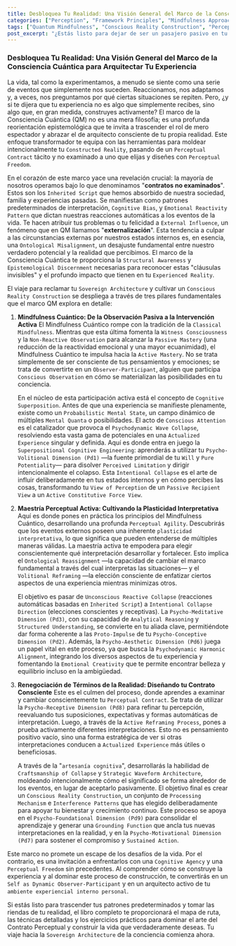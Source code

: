 ```yaml
---
title: Desbloquea Tu Realidad: Una Visión General del Marco de la Consciencia Cuántica para Arquitectar Tu Experiencia
categories: ["Perception", "Framework Principles", "Mindfulness Approaches"]
tags: ["Quantum Mindfulness", "Conscious Reality Construction", "Perceptual Freedom", "Psychodynamic Dimensions", "Cognitive Superposition", "Observer-Participant"]
post_excerpt: "¿Estás listo para dejar de ser un pasajero pasivo en tu propia vida y convertirte en el arquitecto activo de tu realidad? Este artículo profundiza en el marco de la Consciencia Cuántica, una poderosa metodología que te permite trascender patrones heredados y moldear conscientemente tu experiencia, pasando de un 'Contrato Perceptual' tácito a uno que elijas y diseñes."
---
```


### Desbloquea Tu Realidad: Una Visión General del Marco de la Consciencia Cuántica para Arquitectar Tu Experiencia

La vida, tal como la experimentamos, a menudo se siente como una serie de eventos que simplemente nos suceden. Reaccionamos, nos adaptamos y, a veces, nos preguntamos por qué ciertas situaciones se repiten. Pero, ¿y si te dijera que tu experiencia no es algo que simplemente recibes, sino algo que, en gran medida, construyes activamente? El marco de la Consciencia Cuántica (QM) no es una mera filosofía; es una profunda reorientación epistemológica que te invita a trascender el rol de mero espectador y abrazar el de arquitecto consciente de tu propia realidad. Este enfoque transformador te equipa con las herramientas para moldear intencionalmente tu `Constructed Reality`, pasando de un `Perceptual Contract` tácito y no examinado a uno que elijas y diseñes con `Perceptual Freedom`.

En el corazón de este marco yace una revelación crucial: la mayoría de nosotros operamos bajo lo que denominamos "**contratos no examinados**". Estos son los `Inherited Script` que hemos absorbido de nuestra sociedad, familia y experiencias pasadas. Se manifiestan como patrones predeterminados de interpretación, `Cognitive Bias`, y `Emotional Reactivity Pattern` que dictan nuestras reacciones automáticas a los eventos de la vida. Te hacen atribuir tus problemas o tu felicidad a `External Influence`, un fenómeno que en QM llamamos "**externalización**". Esta tendencia a culpar a las circunstancias externas por nuestros estados internos es, en esencia, una `Ontological Misalignment`, un desajuste fundamental entre nuestro verdadero potencial y la realidad que percibimos. El marco de la Consciencia Cuántica te proporciona la `Structural Awareness` y `Epistemological Discernment` necesarias para reconocer estas "cláusulas invisibles" y el profundo impacto que tienen en tu `Experienced Reality`.

El viaje para reclamar tu `Sovereign Architecture` y cultivar un `Conscious Reality Construction` se despliega a través de tres pilares fundamentales que el marco QM explora en detalle:

1.  **Mindfulness Cuántico: De la Observación Pasiva a la Intervención Activa**
    El Mindfulness Cuántico rompe con la tradición de la `Classical Mindfulness`. Mientras que esta última fomenta la `Witness Consciousness` y la `Non-Reactive Observation` para alcanzar la `Passive Mastery` (una reducción de la reactividad emocional y una mayor ecuanimidad), el Mindfulness Cuántico te impulsa hacia la `Active Mastery`. No se trata simplemente de ser consciente de tus pensamientos y emociones; se trata de convertirte en un `Observer-Participant`, alguien que participa `Conscious Observation` en cómo se materializan las posibilidades en tu conciencia.

    En el núcleo de esta participación activa está el concepto de `Cognitive Superposition`. Antes de que una experiencia se manifieste plenamente, existe como un `Probabilistic Mental State`, un campo dinámico de múltiples `Mental Quanta` o posibilidades. El acto de `Conscious Attention` es el catalizador que provoca el `Psychodynamic Wave Collapse`, resolviendo esta vasta gama de potenciales en una `Actualized Experience` singular y definida. Aquí es donde entra en juego la `Superpositional Cognitive Engineering`: aprenderás a utilizar tu `Psycho-Volitional Dimension (Pd1)` —la fuente primordial de tu `Will` y `Pure Potentiality`— para disolver `Perceived Limitation` y dirigir intencionalmente el colapso. Esta `Intentional Collapse` es el arte de influir deliberadamente en tus estados internos y en cómo percibes las cosas, transformando tu `View of Perception` de un `Passive Recipient View` a un `Active Constitutive Force View`.

2.  **Maestría Perceptual Activa: Cultivando la Plasticidad Interpretativa**
    Aquí es donde pones en práctica los principios del Mindfulness Cuántico, desarrollando una profunda `Perceptual Agility`. Descubrirás que los eventos externos poseen una inherente `plasticidad interpretativa`, lo que significa que pueden entenderse de múltiples maneras válidas. La maestría activa te empodera para elegir conscientemente qué interpretación desarrollar y fortalecer. Esto implica el `Ontological Reassignment` —la capacidad de cambiar el marco fundamental a través del cual interpretas las situaciones— y el `Volitional Reframing` —la elección consciente de enfatizar ciertos aspectos de una experiencia mientras minimizas otros.

    El objetivo es pasar de `Unconscious Reactive Collapse` (reacciones automáticas basadas en `Inherited Script`) a `Intentional Collapse Direction` (elecciones conscientes y receptivas). La `Psycho-Meditative Dimension (Pd3)`, con su capacidad de `Analytical Reasoning` y `Structured Understanding`, se convierte en tu aliada clave, permitiéndote dar forma coherente a las `Proto-Impulse` de tu `Psycho-Conceptive Dimension (Pd2)`. Además, la `Psycho-Aesthetic Dimension (Pd6)` juega un papel vital en este proceso, ya que busca la `Psychodynamic Harmonic Alignment`, integrando los diversos aspectos de tu experiencia y fomentando la `Emotional Creativity` que te permite encontrar belleza y equilibrio incluso en la ambigüedad.

3.  **Renegociación de Términos de la Realidad: Diseñando tu Contrato Consciente**
    Este es el culmen del proceso, donde aprendes a examinar y cambiar conscientemente tu `Perceptual Contract`. Se trata de utilizar la `Psycho-Receptive Dimension (Pd8)` para refinar tu percepción, reevaluando tus suposiciones, expectativas y formas automáticas de interpretación. Luego, a través de la `Active Reframing Process`, pones a prueba activamente diferentes interpretaciones. Esto no es pensamiento positivo vacío, sino una forma estratégica de ver si otras interpretaciones conducen a `Actualized Experience` más útiles o beneficiosas.

    A través de la "`artesanía cognitiva`", desarrollarás la habilidad de `Craftsmanship of Collapse` y `Strategic Waveform Architecture`, moldeando intencionalmente cómo el significado se forma alrededor de los eventos, en lugar de aceptarlo pasivamente. El objetivo final es crear un `Conscious Reality Construction`, un conjunto de `Processing Mechanism` e `Interference Patterns` que has elegido deliberadamente para apoyar tu bienestar y crecimiento continuo. Este proceso se apoya en el `Psycho-Foundational Dimension (Pd9)` para consolidar el aprendizaje y generar una `Grounding Function` que ancla tus nuevas interpretaciones en la realidad, y en la `Psycho-Motivational Dimension (Pd7)` para sostener el compromiso y `Sustained Action`.

Este marco no promete un escape de los desafíos de la vida. Por el contrario, es una invitación a enfrentarlos con una `Cognitive Agency` y una `Perceptual Freedom` sin precedentes. Al comprender cómo se construye la experiencia y al dominar este proceso de construcción, te convertirás en un `Self as Dynamic Observer-Participant` y en un arquitecto activo de tu `ambiente experiencial interno personal`.

Si estás listo para trascender tus patrones predeterminados y tomar las riendas de tu realidad, el libro completo te proporcionará el mapa de ruta, las técnicas detalladas y los ejercicios prácticos para dominar el arte del Contrato Perceptual y construir la vida que verdaderamente deseas. Tu viaje hacia la `Sovereign Architecture` de la conciencia comienza ahora.